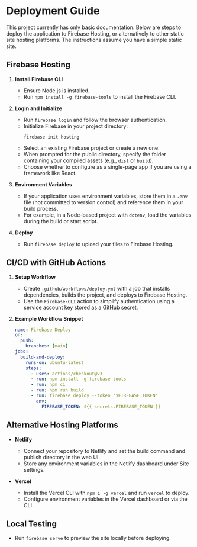 # Deployment Guide

This project currently has only basic documentation. Below are steps to deploy the application to Firebase Hosting, or alternatively to other static site hosting platforms. The instructions assume you have a simple static site.

## Firebase Hosting

1. **Install Firebase CLI**
   - Ensure Node.js is installed.
   - Run `npm install -g firebase-tools` to install the Firebase CLI.

2. **Login and Initialize**
   - Run `firebase login` and follow the browser authentication.
   - Initialize Firebase in your project directory:
     ```
     firebase init hosting
     ```
   - Select an existing Firebase project or create a new one.
   - When prompted for the public directory, specify the folder containing your compiled assets (e.g., `dist` or `build`).
   - Choose whether to configure as a single-page app if you are using a framework like React.

3. **Environment Variables**
   - If your application uses environment variables, store them in a `.env` file (not committed to version control) and reference them in your build process.
   - For example, in a Node-based project with `dotenv`, load the variables during the build or start script.

4. **Deploy**
   - Run `firebase deploy` to upload your files to Firebase Hosting.

## CI/CD with GitHub Actions

1. **Setup Workflow**
   - Create `.github/workflows/deploy.yml` with a job that installs dependencies, builds the project, and deploys to Firebase Hosting.
   - Use the `Firebase-CLI` action to simplify authentication using a service account key stored as a GitHub secret.

2. **Example Workflow Snippet**
   ```yaml
   name: Firebase Deploy
   on:
     push:
       branches: [main]
   jobs:
     build-and-deploy:
       runs-on: ubuntu-latest
       steps:
         - uses: actions/checkout@v3
         - run: npm install -g firebase-tools
         - run: npm ci
         - run: npm run build
         - run: firebase deploy --token "$FIREBASE_TOKEN"
           env:
             FIREBASE_TOKEN: ${{ secrets.FIREBASE_TOKEN }}
   ```

## Alternative Hosting Platforms

- **Netlify**
  - Connect your repository to Netlify and set the build command and publish directory in the web UI.
  - Store any environment variables in the Netlify dashboard under Site settings.

- **Vercel**
  - Install the Vercel CLI with `npm i -g vercel` and run `vercel` to deploy.
  - Configure environment variables in the Vercel dashboard or via the CLI.

## Local Testing

- Run `firebase serve` to preview the site locally before deploying.

